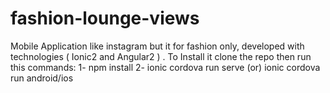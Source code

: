 # fashion-lounge-views

Mobile Application like instagram but it for fashion only, 
developed with technologies ( Ionic2 and Angular2 ) .
To Install it clone the repo then run this commands:
  1- npm install
  2- ionic cordova run serve (or) ionic cordova run android/ios
